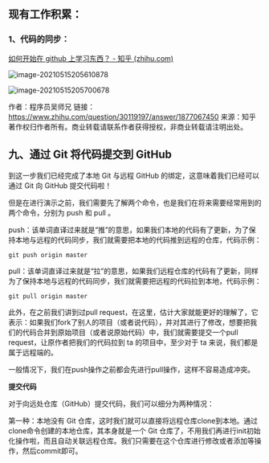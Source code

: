 ## 现有工作积累：

### 1、代码的同步：



[如何开始在 github 上学习东西？ - 知乎 (zhihu.com)](https://www.zhihu.com/question/30119197/answer/1877067450)

![image-20210515205610878](D:\Code\git\gitcode\mybatis-git-tutorial\pic\image-20210515205610878.png)

![image-20210515205700678](D:\Code\git\gitcode\mybatis-git-tutorial\pic\image-20210515205700678.png)

作者：程序员吴师兄
链接：https://www.zhihu.com/question/30119197/answer/1877067450
来源：知乎
著作权归作者所有。商业转载请联系作者获得授权，非商业转载请注明出处。



## 九、通过 Git 将代码提交到 GitHub

到这一步我们已经完成了本地 Git 与远程 GitHub 的绑定，这意味着我们已经可以通过 Git 向 GitHub 提交代码啦！

但是在进行演示之前，我们需要先了解两个命令，也是我们在将来需要经常用到的两个命令，分别为 push 和 pull 。

push：该单词直译过来就是“推”的意思，如果我们本地的代码有了更新，为了保持本地与远程的代码同步，我们就需要把本地的代码推到远程的仓库，代码示例：

```text
git push origin master
```

pull：该单词直译过来就是“拉”的意思，如果我们远程仓库的代码有了更新，同样为了保持本地与远程的代码同步，我们就需要把远程的代码拉到本地，代码示例：

```text
git pull origin master
```

此外，在之前我们讲到过pull request，在这里，估计大家就能更好的理解了，它表示：如果我们fork了别人的项目（或者说代码），并对其进行了修改，想要把我们的代码合并到原始项目（或者说原始代码）中，我们就需要提交一个pull request，让原作者把我们的代码拉到 ta 的项目中，至少对于 ta 来说，我们都是属于远程端的。

一般情况下，我们在push操作之前都会先进行pull操作，这样不容易造成冲突。

**提交代码**

对于向远处仓库（GitHub）提交代码，我们可以细分为两种情况：

第一种：本地没有 Git 仓库，这时我们就可以直接将远程仓库clone到本地。通过clone命令创建的本地仓库，其本身就是一个 Git 仓库了，不用我们再进行init初始化操作啦，而且自动关联远程仓库。我们只需要在这个仓库进行修改或者添加等操作，然后commit即可。